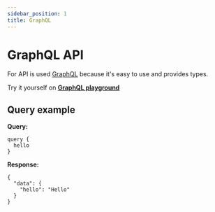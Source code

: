 ```yaml
---
sidebar_position: 1
title: GraphQL
---
```


# GraphQL API

For API is used [GraphQL](https://graphql.org/) because it's easy to use and provides types.

Try it yourself on **[GraphQL playground](https://www.histories.cc/api/graphql)**

## Query example

**Query:** 
```
query {
  hello
}
```

**Response:**
```
{
  "data": {
    "hello": "Hello"
  }
}
```
